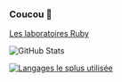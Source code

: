 ### Coucou 👋

[Les laboratoires Ruby](https://discord.gg/4P7XcmbDnt)

![GitHub Stats](https://github-readme-stats.vercel.app/api?username=Senchuu&show_icons=true&theme=tokyonight)

[![Langages le splus utilisée](https://github-readme-stats.vercel.app/api/top-langs/?username=Senchuu&layout=compact)](https://github.com/anuraghazra/github-readme-stats)

